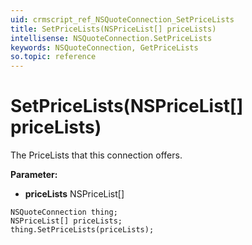 ```yaml
---
uid: crmscript_ref_NSQuoteConnection_SetPriceLists
title: SetPriceLists(NSPriceList[] priceLists)
intellisense: NSQuoteConnection.SetPriceLists
keywords: NSQuoteConnection, GetPriceLists
so.topic: reference
---
```


# SetPriceLists(NSPriceList[] priceLists)

The PriceLists that this connection offers.

**Parameter:** 
* **priceLists** NSPriceList[]

```crmscript
NSQuoteConnection thing;
NSPriceList[] priceLists;
thing.SetPriceLists(priceLists);
```

